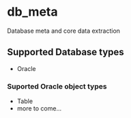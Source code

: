 # db_meta
Database meta and core data extraction

## Supported Database types
- Oracle

### Suported Oracle object types
- Table
- more to come...

